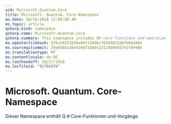 ```yaml
---
uid: Microsoft.Quantum.Core
title: Microsoft. Quantum. Core-Namespace
ms.date: 10/26/2020 12:00:00 AM
ms.topic: article
qsharp.kind: namespace
qsharp.name: Microsoft.Quantum.Core
qsharp.summary: This namespace includes Q# core functions and operations.
ms.openlocfilehash: 678cb9251b3be8bf134bbc76569821a07bb6d46e
ms.sourcegitcommit: 29e0d88a30e4166fa580132124b0eb57e1f0e986
ms.translationtype: MT
ms.contentlocale: de-DE
ms.lasthandoff: 10/27/2020
ms.locfileid: "92702876"
---
```

# <a name="microsoftquantumcore-namespace"></a>Microsoft. Quantum. Core-Namespace

Dieser Namespace enthält Q # Core-Funktionen und-Vorgänge.

